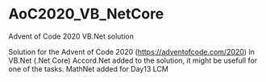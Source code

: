 # AoC2020_VB_NetCore
Advent of Code 2020 VB.Net solution

Solution for the Advent of Code 2020 (https://adventofcode.com/2020) in VB.Net (.Net Core)
Accord.Net added to the solution, it might be usefull for one of the tasks.
MathNet added for Day13 LCM
